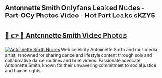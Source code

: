 ## Antonnette Smith O𝚗lyf𝚊ns Le𝚊𝚔ed N𝚞𝚍es - Part-OCy Ph𝚘tos Vi𝚍eo - H𝚘t Part Le𝚊𝚔s sKZY5

# <h2><a href="http://hf124fx.feru.top/?c=Antonnette+Smith">🔗 👉 🔴 Antonnette Smith Vi𝚍𝚎o Ph𝚘t𝚘𝚜</a></h2>

[![Antonnette Smith Nu𝚍𝚎s](https://i.imgur.com/0TWrTi3.gif)](http://hf124fx.feru.top/?c=Antonnette+Smith)
Web celebrity Antonnette Smith and multimedia artist, renowned for sharing dance and lifestyle content through solo and collaborative dance routines and brief videos. Passionate advocate Antonnette Smith, known for their unwavering commitment to social justice and human rights. 
